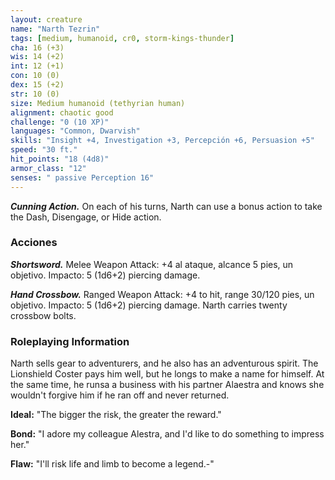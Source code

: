 ```yaml
---
layout: creature
name: "Narth Tezrin"
tags: [medium, humanoid, cr0, storm-kings-thunder]
cha: 16 (+3)
wis: 14 (+2)
int: 12 (+1)
con: 10 (0)
dex: 15 (+2)
str: 10 (0)
size: Medium humanoid (tethyrian human)
alignment: chaotic good
challenge: "0 (10 XP)"
languages: "Common, Dwarvish"
skills: "Insight +4, Investigation +3, Percepción +6, Persuasion +5"
speed: "30 ft."
hit_points: "18 (4d8)"
armor_class: "12"
senses: " passive Perception 16"
---
```


***Cunning Action.*** On each of his turns, Narth can use a bonus action to take the Dash, Disengage, or Hide action.

### Acciones

***Shortsword.*** Melee Weapon Attack: +4 al ataque, alcance 5 pies, un objetivo. Impacto: 5 (1d6+2) piercing damage.

***Hand Crossbow.*** Ranged Weapon Attack: +4 to hit, range 30/120 pies, un objetivo. Impacto: 5 (1d6+2) piercing damage. Narth carries twenty crossbow bolts.

### Roleplaying Information

Narth sells gear to adventurers, and he also has an adventurous spirit. The Lionshield Coster pays him well, but he longs to make a name for himself. At the same time, he runsa a business with his partner Alaestra and knows she wouldn't forgive him if he ran off and never returned.

**Ideal:** "The bigger the risk, the greater the reward."

**Bond:** "I adore my colleague Alestra, and I'd like to do something to impress her."

**Flaw:** "I'll risk life and limb to become a legend.-"